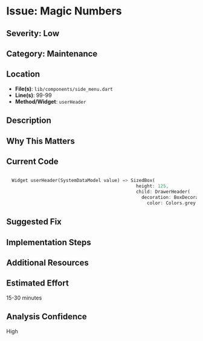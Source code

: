 # Issue: Magic Numbers

## Severity: Low

## Category: Maintenance

## Location
- **File(s)**: `lib/components/side_menu.dart`
- **Line(s)**: 99-99
- **Method/Widget**: `userHeader`

## Description


## Why This Matters


## Current Code
```dart

  Widget userHeader(SystemDataModel value) => SizedBox( 
                                                height: 125, 
                                                child: DrawerHeader(
                                                  decoration: BoxDecoration(
                                                    color: Colors.grey.shade900,
```

## Suggested Fix


## Implementation Steps


## Additional Resources


## Estimated Effort
15-30 minutes

## Analysis Confidence
High
